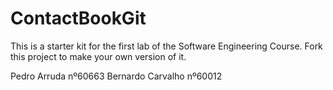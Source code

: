 # ContactBookGit
This is a starter kit for the first lab of the Software Engineering Course.
Fork this project to make your own version of it.

Pedro Arruda nº60663
Bernardo Carvalho nº60012
